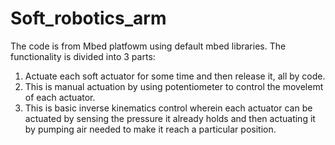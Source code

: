 # Soft_robotics_arm
The code is from Mbed platfowm using default mbed libraries.
The functionality is divided into 3 parts:
1. Actuate each soft actuator for some time and then release it, all by code.
2. This is manual actuation by using potentiometer to control the movelemt of each actuator. 
3. This is basic inverse kinematics control wherein each actuator can be actuated by sensing the pressure it already holds and then actuating it by  pumping air needed to make it reach a particular position.
